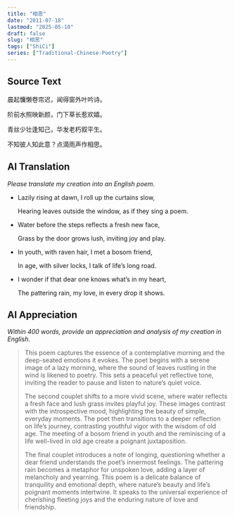 ```yaml
---
title: "相思"
date: "2011-07-18"
lastmod: "2025-05-10"
draft: false
slug: "相思"
tags: ["ShiCi"]
series: ["Traditional-Chinese-Poetry"]
---
```


## Source Text

晨起慵懒卷帘迟，闻得窗外叶吟诗。

阶前水照映新颜，门下草长惹欢嬉。

青丝少壮逢知己，华发老朽叙平生。

不知彼人知此意？点滴雨声作相思。

## AI Translation

*Please translate my creation into an English poem.*

* Lazily rising at dawn, I roll up the curtains slow,

  Hearing leaves outside the window, as if they sing a poem.
  
* Water before the steps reflects a fresh new face,
  
  Grass by the door grows lush, inviting joy and play.

* In youth, with raven hair, I met a bosom friend,
  
  In age, with silver locks, I talk of life’s long road.

* I wonder if that dear one knows what’s in my heart,
  
  The pattering rain, my love, in every drop it shows.

## AI Appreciation

*Within 400 words, provide an appreciation and analysis of my creation in English.*

>This poem captures the essence of a contemplative morning and the deep-seated emotions it evokes. The poet begins with a serene image of a lazy morning, where the sound of leaves rustling in the wind is likened to poetry. This sets a peaceful yet reflective tone, inviting the reader to pause and listen to nature’s quiet voice.
>
>The second couplet shifts to a more vivid scene, where water reflects a fresh face and lush grass invites playful joy. These images contrast with the introspective mood, highlighting the beauty of simple, everyday moments. The poet then transitions to a deeper reflection on life’s journey, contrasting youthful vigor with the wisdom of old age. The meeting of a bosom friend in youth and the reminiscing of a life well-lived in old age create a poignant juxtaposition.
>
>The final couplet introduces a note of longing, questioning whether a dear friend understands the poet’s innermost feelings. The pattering rain becomes a metaphor for unspoken love, adding a layer of melancholy and yearning. This poem is a delicate balance of tranquility and emotional depth, where nature’s beauty and life’s poignant moments intertwine. It speaks to the universal experience of cherishing fleeting joys and the enduring nature of love and friendship.
